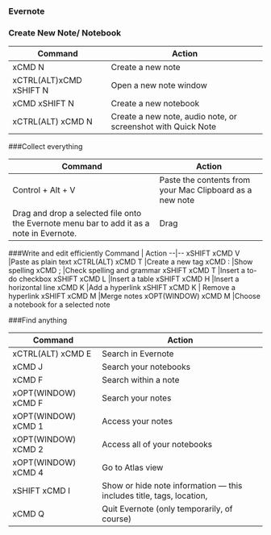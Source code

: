 ### Evernote ###


### Create New Note/ Notebook ###

Command | Action
--|--
xCMD N|Create a new note
xCTRL(ALT)xCMD xSHIFT N |Open a new note window
xCMD xSHIFT N|Create a new notebook
xCTRL(ALT) xCMD N |Create a new note, audio note, or screenshot with Quick Note

###Collect everything

Command | Action
--|--
Control + Alt + V |Paste the contents from your Mac Clipboard as a new note
Drag and drop a selected file onto the Evernote menu bar to add it as a note in Evernote.| Drag

###Write and edit efficiently
Command | Action
--|--
xSHIFT xCMD V |Paste as plain text
xCTRL(ALT) xCMD T |Create a new tag
xCMD : |Show spelling
xCMD ; |Check spelling and grammar
xSHIFT xCMD T |Insert a to-do checkbox
xSHIFT xCMD L |Insert a table
xSHIFT xCMD H |Insert a horizontal line
xCMD K |Add a hyperlink
xSHIFT xCMD K | Remove a hyperlink
xSHIFT xCMD M  |Merge notes
xOPT(WINDOW) xCMD M  |Choose a notebook for a selected note

###Find anything

Command | Action
--|--
xCTRL(ALT) xCMD E |Search in Evernote
xCMD J |Search your notebooks
xCMD F |Search within a note
xOPT(WINDOW) xCMD F| Search your notes
xOPT(WINDOW) xCMD 1 |Access your notes
xOPT(WINDOW) xCMD 2 |Access all of your notebooks
xOPT(WINDOW) xCMD 4 |Go to Atlas view
xSHIFT xCMD I |Show or hide note information — this includes title, tags, location,
xCMD  Q |Quit Evernote (only temporarily, of course)
